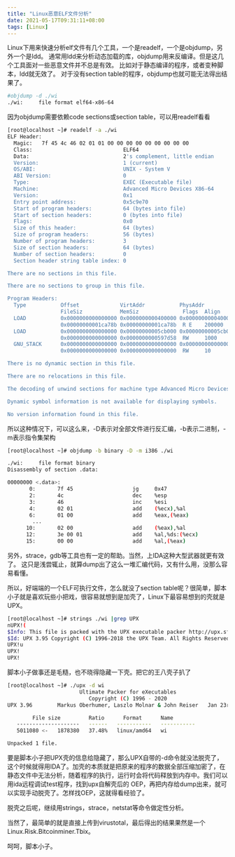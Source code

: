 ```yaml
---
title: "Linux恶意ELF文件分析"
date: 2021-05-17T09:31:11+08:00
tags: [Linux]
---
```


Linux下用来快速分析elf文件有几个工具，一个是readelf，一个是objdump，另外一个是ldd。
通常用ldd来分析动态加载的库，objdump用来反编译。但是这几个工具面对一些恶意文件并不总是有效。
比如对于静态编译的程序，或者变种脚本，ldd就无效了。
对于没有section table的程序，objdump也就可能无法得出结果了。

```bash
#objdump -d ./wi
./wi:     file format elf64-x86-64

```

因为objdump需要依赖code sections或section table，可以用readelf看看

```bash
[root@localhost ~]# readelf -a ./wi
ELF Header:
  Magic:   7f 45 4c 46 02 01 01 00 00 00 00 00 00 00 00 00
  Class:                             ELF64
  Data:                              2's complement, little endian
  Version:                           1 (current)
  OS/ABI:                            UNIX - System V
  ABI Version:                       0
  Type:                              EXEC (Executable file)
  Machine:                           Advanced Micro Devices X86-64
  Version:                           0x1
  Entry point address:               0x5c9e70
  Start of program headers:          64 (bytes into file)
  Start of section headers:          0 (bytes into file)
  Flags:                             0x0
  Size of this header:               64 (bytes)
  Size of program headers:           56 (bytes)
  Number of program headers:         3
  Size of section headers:           64 (bytes)
  Number of section headers:         0
  Section header string table index: 0

There are no sections in this file.

There are no sections to group in this file.

Program Headers:
  Type           Offset             VirtAddr           PhysAddr
                 FileSiz            MemSiz              Flags  Align
  LOAD           0x0000000000000000 0x0000000000400000 0x0000000000400000
                 0x00000000001ca78b 0x00000000001ca78b  R E    200000
  LOAD           0x0000000000000000 0x00000000005cb000 0x00000000005cb000
                 0x0000000000000000 0x0000000000597d58  RW     1000
  GNU_STACK      0x0000000000000000 0x0000000000000000 0x0000000000000000
                 0x0000000000000000 0x0000000000000000  RW     10

There is no dynamic section in this file.

There are no relocations in this file.

The decoding of unwind sections for machine type Advanced Micro Devices X86-64 is not currently supported.

Dynamic symbol information is not available for displaying symbols.

No version information found in this file.
```

所以这种情况下，可以这么来，-D表示对全部文件进行反汇编，-b表示二进制，-m表示指令集架构

```bash
[root@localhost ~]# objdump -b binary -D -m i386 ./wi

./wi:     file format binary
Disassembly of section .data:

00000000 <.data>:
       0:       7f 45                   jg     0x47
       2:       4c                      dec    %esp
       3:       46                      inc    %esi
       4:       02 01                   add    (%ecx),%al
       6:       01 00                   add    %eax,(%eax)
        ...
      10:       02 00                   add    (%eax),%al
      12:       3e 00 01                add    %al,%ds:(%ecx)
      15:       00 00                   add    %al,(%eax)
```

另外，strace，gdb等工具也有一定的帮助。当然，上IDA这种大型武器就更有效了。
这只是浅尝辄止，就算dump出了这么一堆汇编代码，又有什么用，没那么容易看懂。

所以，好端端的一个ELF可执行文件，怎么就没了section table呢？很简单，脚本小子就是喜欢玩些小把戏，很容易就想到是加壳了，Linux下最容易想到的壳就是UPX。

```bash
[root@localhost ~]# strings ./wi |grep UPX
nUPX!(
$Info: This file is packed with the UPX executable packer http://upx.sf.net $
$Id: UPX 3.95 Copyright (C) 1996-2018 the UPX Team. All Rights Reserved. $
UPX!u
UPX!
UPX!

```

脚本小子做事还是毛糙，也不晓得隐藏一下壳。把它的王八壳子扒了

```bash
[root@localhost ~]# ./upx -d wi
                       Ultimate Packer for eXecutables
                          Copyright (C) 1996 - 2020
UPX 3.96        Markus Oberhumer, Laszlo Molnar & John Reiser   Jan 23rd 2020

        File size         Ratio      Format      Name
   --------------------   ------   -----------   -----------
   5011080 <-   1878380   37.48%   linux/amd64   wi

Unpacked 1 file.

```

要是脚本小子把UPX壳的信息给隐藏了，那么UPX自带的-d命令就没法脱壳了，这个时候就得用IDA了。加壳的本质就是把原来的程序的数据全部压缩加密了，在静态文件中无法分析，随着程序的执行，运行时会将代码释放到内存中。我们可以用ida远程调试test程序，找到upx自解壳后的 OEP，再把内存给dump出来，就可以实现手动脱壳了。怎样找OEP，这就得看经验了。

脱壳之后呢，继续用strings，strace，netstat等命令做定性分析。

当然了，最简单的就是直接上传到virustotal，最后得出的结果果然是一个Linux.Risk.Bitcoinminer.Tbix。

呵呵，脚本小子。